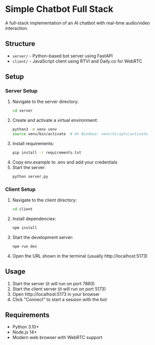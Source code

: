 # Simple Chatbot Full Stack

A full-stack implementation of an AI chatbot with real-time audio/video interaction.

## Structure

- `server/` - Python-based bot server using FastAPI
- `client/` - JavaScript client using RTVI and Daily.co for WebRTC

## Setup

### Server Setup

1. Navigate to the server directory:
   ```bash
   cd server
   ```
2. Create and activate a virtual environment:
   ```bash
   python3 -m venv venv
   source venv/bin/activate  # On Windows: venv\Scripts\activate
   ```
3. Install requirements:
   ```bash
   pip install -r requirements.txt
   ```
4. Copy env.example to .env and add your credentials
5. Start the server:
   ```bash
   python server.py
   ```

### Client Setup

1. Navigate to the client directory:
   ```bash
   cd client
   ```
2. Install dependencies:
   ```bash
   npm install
   ```
3. Start the development server:
   ```bash
   npm run dev
   ```
4. Open the URL shown in the terminal (usually http://localhost:5173)

## Usage

1. Start the server (it will run on port 7860)
2. Start the client server (it will run on port 5173)
3. Open http://localhost:5173 in your browser
4. Click "Connect" to start a session with the bot

## Requirements

- Python 3.10+
- Node.js 14+
- Modern web browser with WebRTC support
